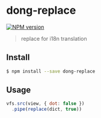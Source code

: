 # dong-replace

[![NPM version](https://img.shields.io/npm/v/dong-replace.svg?style=flat-square)](https://npmjs.org/package/dong-replace)

> replace for i18n translation

## Install

```bash
$ npm install --save dong-replace
```

## Usage

```js
vfs.src(view, { dot: false })
  .pipe(replace(dict, true))
```
